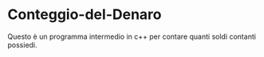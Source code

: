 # Conteggio-del-Denaro
Questo è un programma intermedio in c++ per contare quanti soldi contanti possiedi. 
